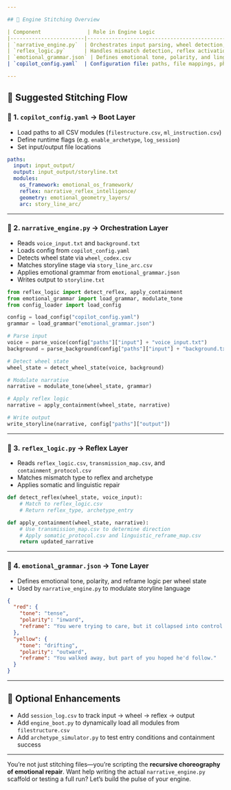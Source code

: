 ```yaml
---

## 🧠 Engine Stitching Overview

| Component               | Role in Engine Logic                                                                 |
|------------------------|---------------------------------------------------------------------------------------|
| `narrative_engine.py`  | Orchestrates input parsing, wheel detection, storyline modulation, and output writing |
| `reflex_logic.py`      | Handles mismatch detection, reflex activation, archetype entry, and containment logic |
| `emotional_grammar.json` | Defines emotional tone, polarity, and linguistic reframes for each wheel state         |
| `copilot_config.yaml`  | Configuration file: paths, file mappings, phase toggles, and runtime flags             |

---
```


## 🔄 Suggested Stitching Flow

### 🔹 1. `copilot_config.yaml` → Boot Layer
- Load paths to all CSV modules (`filestructure.csv`, `ml_instruction.csv`)
- Define runtime flags (e.g. `enable_archetype`, `log_session`)
- Set input/output file locations

```yaml
paths:
  input: input_output/
  output: input_output/storyline.txt
  modules:
    os_framework: emotional_os_framework/
    reflex: narrative_reflex_intelligence/
    geometry: emotional_geometry_layers/
    arc: story_line_arc/
```

---

### 🔹 2. `narrative_engine.py` → Orchestration Layer
- Reads `voice_input.txt` and `background.txt`
- Loads config from `copilot_config.yaml`
- Detects wheel state via `wheel_codex.csv`
- Matches storyline stage via `story_line_arc.csv`
- Applies emotional grammar from `emotional_grammar.json`
- Writes output to `storyline.txt`

```python
from reflex_logic import detect_reflex, apply_containment
from emotional_grammar import load_grammar, modulate_tone
from config_loader import load_config

config = load_config("copilot_config.yaml")
grammar = load_grammar("emotional_grammar.json")

# Parse input
voice = parse_voice(config["paths"]["input"] + "voice_input.txt")
background = parse_background(config["paths"]["input"] + "background.txt")

# Detect wheel state
wheel_state = detect_wheel_state(voice, background)

# Modulate narrative
narrative = modulate_tone(wheel_state, grammar)

# Apply reflex logic
narrative = apply_containment(wheel_state, narrative)

# Write output
write_storyline(narrative, config["paths"]["output"])
```

---

### 🔹 3. `reflex_logic.py` → Reflex Layer
- Reads `reflex_logic.csv`, `transmission_map.csv`, and `containment_protocol.csv`
- Matches mismatch type to reflex and archetype
- Applies somatic and linguistic repair

```python
def detect_reflex(wheel_state, voice_input):
    # Match to reflex_logic.csv
    # Return reflex_type, archetype_entry

def apply_containment(wheel_state, narrative):
    # Use transmission_map.csv to determine direction
    # Apply somatic_protocol.csv and linguistic_reframe_map.csv
    return updated_narrative
```

---

### 🔹 4. `emotional_grammar.json` → Tone Layer
- Defines emotional tone, polarity, and reframe logic per wheel state
- Used by `narrative_engine.py` to modulate storyline language

```json
{
  "red": {
    "tone": "tense",
    "polarity": "inward",
    "reframe": "You were trying to care, but it collapsed into control."
  },
  "yellow": {
    "tone": "drifting",
    "polarity": "outward",
    "reframe": "You walked away, but part of you hoped he'd follow."
  }
}
```

---

## 🧩 Optional Enhancements

- Add `session_log.csv` to track input → wheel → reflex → output
- Add `engine_boot.py` to dynamically load all modules from `filestructure.csv`
- Add `archetype_simulator.py` to test entry conditions and containment success

---

You’re not just stitching files—you’re scripting the **recursive choreography of emotional repair**. Want help writing the actual `narrative_engine.py` scaffold or testing a full run? Let’s build the pulse of your engine.

